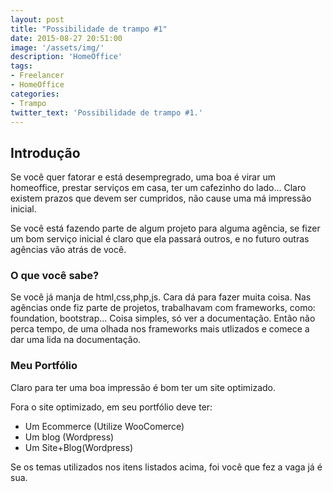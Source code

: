 ```yaml
---
layout: post
title: "Possibilidade de trampo #1"
date: 2015-08-27 20:51:00
image: '/assets/img/'
description: 'HomeOffice'
tags:
- Freelancer
- HomeOffice
categories:
- Trampo
twitter_text: 'Possibilidade de trampo #1.'
---
```


## Introdução

Se você quer fatorar e está desempregrado, uma boa é virar um homeoffice, prestar serviços em casa, ter um cafezinho do lado...
Claro existem prazos que devem ser cumpridos, não cause uma má impressão inicial. 

Se você está fazendo parte de algum projeto para alguma agência, se fizer um bom serviço inicial é claro que ela passará outros,
e no futuro outras agências vão atrás de você.

### O que você sabe?

Se você já manja de html,css,php,js. Cara dá para fazer muita coisa. Nas agências onde fiz parte de projetos, trabalhavam 
com frameworks, como: foundation, bootstrap... Coisa simples, só ver a documentação.
Então não perca tempo, de uma olhada nos frameworks mais utlizados e comece a dar uma lida na documentação.

### Meu Portfólio

Claro para ter uma boa impressão é bom ter um site optimizado.

Fora o site optimizado, em seu portfólio deve ter:
  - Um Ecommerce (Utilize WooComerce)
  - Um blog (Wordpress)
  - Um Site+Blog(Wordpress)

Se os temas utilizados nos itens listados acima, foi você que fez a vaga já é sua.

